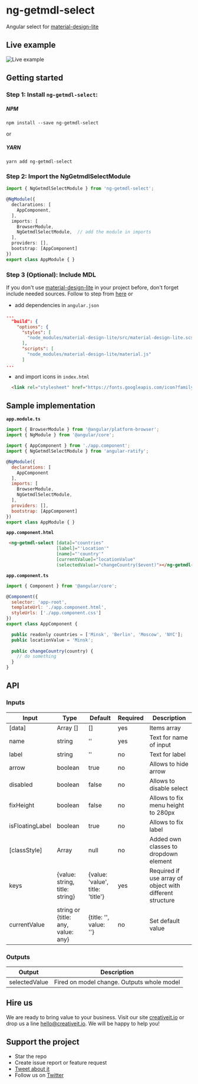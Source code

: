 # ng-getmdl-select
Angular select for [material-design-lite](https://github.com/google/material-design-lite)

## Live example

![Live example](https://raw.githubusercontent.com/CreativeIT/material-angular-dashboard/ng-select/projects/ng-getmdl-select/src/assets/live_example.gif)

## Getting started
### Step 1: Install `ng-getmdl-select`:
##### NPM
```shell
npm install --save ng-getmdl-select
```
or
##### YARN
```shell
yarn add ng-getmdl-select
```
### Step 2: Import the NgGetmdlSelectModule
```typescript
import { NgGetmdlSelectModule } from 'ng-getmdl-select';

@NgModule({
  declarations: [
    AppComponent,
  ],
  imports: [
    BrowserModule,
    NgGetmdlSelectModule,  // add the module in imports
  ],
  providers: [],
  bootstrap: [AppComponent]
})
export class AppModule { }
```

### Step 3 (Optional): Include MDL
If you don't use [material-design-lite](https://github.com/google/material-design-lite) in your project before, don't forget include needed sources.
Follow to step from [here](https://getmdl.io/started/index.html)
or
- add dependencies in `angular.json`
```json
...
  "build": {
    "options": {
      "styles": [
        "node_modules/material-design-lite/src/material-design-lite.scss"
      ],
      "scripts": [
        "node_modules/material-design-lite/material.js"
      ]
...
```
- and import icons in `index.html`
```html
  <link rel="stylesheet" href="https://fonts.googleapis.com/icon?family=Material+Icons">
```


## Sample implementation

**```app.module.ts```**

```javascript
import { BrowserModule } from '@angular/platform-browser';
import { NgModule } from '@angular/core';

import { AppComponent } from './app.component';
import { NgGetmdlSelectModule } from 'angular-ratify';

@NgModule({
  declarations: [
    AppComponent
  ],
  imports: [
    BrowserModule,
    NgGetmdlSelectModule,
  ],
  providers: [],
  bootstrap: [AppComponent]
})
export class AppModule { }

```

**```app.component.html```**

```html
 <ng-getmdl-select [data]="countries"
                   [label]="'Location'"
                   [name]="'country'"
                   [currentValue]="locationValue"
                   (selectedValue)="changeCountry($event)"></ng-getmdl-select>
```

**```app.component.ts```**

```javascript
import { Component } from '@angular/core';

@Component({
  selector: 'app-root',
  templateUrl: './app.component.html',
  styleUrls: ['./app.component.css']
})
export class AppComponent {

  public readonly countries = ['Minsk', 'Berlin', 'Moscow', 'NYC'];
  public locationValue = 'Minsk';
  
  public changeCountry(country) {
    // do something
  }
}

```

## API

### Inputs
| Input  | Type | Default | Required | Description |
| ------------- | ------------- | ------------- | ------------- | ------------- |
| [data] | Array<any>	[] | [] |	yes |	Items array |
| name | string | '' | yes | Text for name of input |
| label | string | '' | no | Text for label |
| arrow | boolean | true | no | Allows to hide arrow |
| disabled | boolean | false | no | Allows to disable select |
| fixHeight | boolean | false | no | Allows to fix menu height to 280px |
| isFloatingLabel | boolean | true | no | Allows to fix label |
| [classStyle] | Array<string> | null | no | Added own classes to dropdown element  |
| keys | {value: string, title: string} | {value: 'value', title: 'title'} | yes | Required if use array of object with different structure |
| currentValue | string or {title: any, value: any} | {title: '', value: ''} | no | Set default value |

### Outputs
| Output | Description |
| ------ | ------ |
| selectedValue | Fired on model change. Outputs whole model |



## Hire us
We are ready to bring value to your business. Visit our site [creativeit.io](http://creativeit.io/) or drop us a line <hello@creativeit.io>. We will be happy to help you!

## Support the project
* Star the repo
* Create issue report or feature request
* [Tweet about it](https://twitter.com/CreativeITeam)
* Follow us on [Twitter](https://twitter.com/CreativeITeam)

